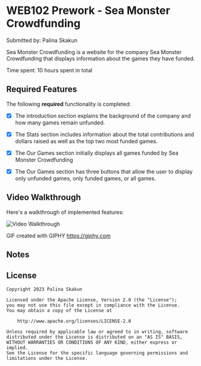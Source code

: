 # WEB102 Prework - Sea Monster Crowdfunding

Submitted by: Palina Skakun

Sea Monster Crowdfunding is a website for the company Sea Monster Crowdfunding that displays information about the games they have funded.

Time spent: 10 hours spent in total

## Required Features

The following **required** functionality is completed:

* [x] The introduction section explains the background of the company and how many games remain unfunded.
* [x] The Stats section includes information about the total contributions and dollars raised as well as the top two most funded games.
* [x] The Our Games section initially displays all games funded by Sea Monster Crowdfunding
* [x] The Our Games section has three buttons that allow the user to display only unfunded games, only funded games, or all games.


## Video Walkthrough

Here's a walkthrough of implemented features:

<img src='https://media.giphy.com/media/v1.Y2lkPTc5MGI3NjExanYxMHA0Z3JpbGl5MzJpbGdhazQ3dmZ5bTlxcTBwMnVvMTYzZmszciZlcD12MV9pbnRlcm5hbF9naWZfYnlfaWQmY3Q9Zw/pJbRlqQSS6TejPM9kv/giphy.gif' title='Video Walkthrough' width='' alt='Video Walkthrough' />

<!-- Replace this with whatever GIF tool you used! -->
GIF created with GIPHY https://giphy.com
<!-- Recommended tools:
[Kap](https://getkap.co/) for macOS
[ScreenToGif](https://www.screentogif.com/) for Windows
[peek](https://github.com/phw/peek) for Linux. -->

## Notes


## License

    Copyright 2023 Palina Skakun

    Licensed under the Apache License, Version 2.0 (the "License");
    you may not use this file except in compliance with the License.
    You may obtain a copy of the License at

        http://www.apache.org/licenses/LICENSE-2.0

    Unless required by applicable law or agreed to in writing, software
    distributed under the License is distributed on an "AS IS" BASIS,
    WITHOUT WARRANTIES OR CONDITIONS OF ANY KIND, either express or implied.
    See the License for the specific language governing permissions and
    limitations under the License.
